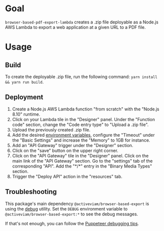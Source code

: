 # Goal

`browser-based-pdf-export-lambda` creates a .zip file deployable as a Node.js AWS Lambda to export a web application at a given URL to a PDF file.

# Usage

## Build

To create the deployable .zip file, run the following command: `yarn install && yarn run build`.

## Deployment

1.  Create a Node.js AWS Lambda function "from scratch" with the "Node.js 8.10" runtime.
2.  Click on your Lambda tile in the "Designer" panel.
    Under the "Function code" section, change the "Code entry type" to "Upload a .zip file".
3.  Upload the previously created .zip file.
4.  Add the desired [environment variables](src/config.js), configure the "Timeout" under the "Basic Settings" and increase the "Memory" to 1GB for instance.
5.  Add an "API Gateway" trigger under the "Designer" section.
6.  Click on the "save" button on the upper right corner.
7.  Click on the "API Gateway" tile in the "Designer" panel.
    Click on the main link of the "API Gateway" section.
    Go to the "settings" tab of the corresponding "API".
    Add the "\*/\*" entry in the "Binary Media Types" section.
8.  Trigger the "Deploy API" action in the "resources" tab.

## Troubleshooting

This package's main dependency `@activeviam/browser-based-export` is using the [debug](https://www.npmjs.com/package/debug) utility.
Set the `DEBUG` environment variable to `@activeviam/browser-based-export:*` to see the debug messages.

If that's not enough, you can follow the [Puppeteer debugging tips](https://github.com/GoogleChrome/puppeteer/tree/v1.4.0#debugging-tips).
